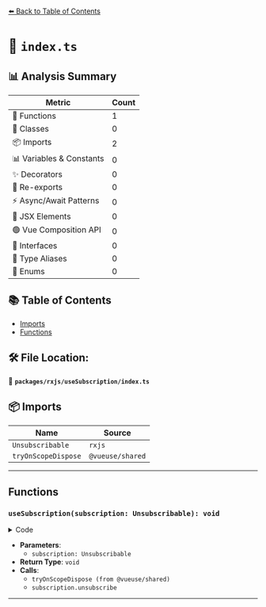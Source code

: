 [⬅️ Back to Table of Contents](../../../index.md)

# 📄 `index.ts`

## 📊 Analysis Summary

| Metric | Count |
|--------|-------|
| 🔧 Functions | 1 |
| 🧱 Classes | 0 |
| 📦 Imports | 2 |
| 📊 Variables & Constants | 0 |
| ✨ Decorators | 0 |
| 🔄 Re-exports | 0 |
| ⚡ Async/Await Patterns | 0 |
| 💠 JSX Elements | 0 |
| 🟢 Vue Composition API | 0 |
| 📐 Interfaces | 0 |
| 📑 Type Aliases | 0 |
| 🎯 Enums | 0 |

## 📚 Table of Contents

- [Imports](#imports)
- [Functions](#functions)

## 🛠️ File Location:
📂 **`packages/rxjs/useSubscription/index.ts`**

## 📦 Imports

| Name | Source |
|------|--------|
| `Unsubscribable` | `rxjs` |
| `tryOnScopeDispose` | `@vueuse/shared` |


---

## Functions

### `useSubscription(subscription: Unsubscribable): void`

<details><summary>Code</summary>

```ts
export function useSubscription(
  subscription: Unsubscribable,
) {
  tryOnScopeDispose(() => {
    subscription.unsubscribe()
  })
}
```
</details>

- **Parameters**:
  - `subscription: Unsubscribable`
- **Return Type**: `void`
- **Calls**:
  - `tryOnScopeDispose (from @vueuse/shared)`
  - `subscription.unsubscribe`

---